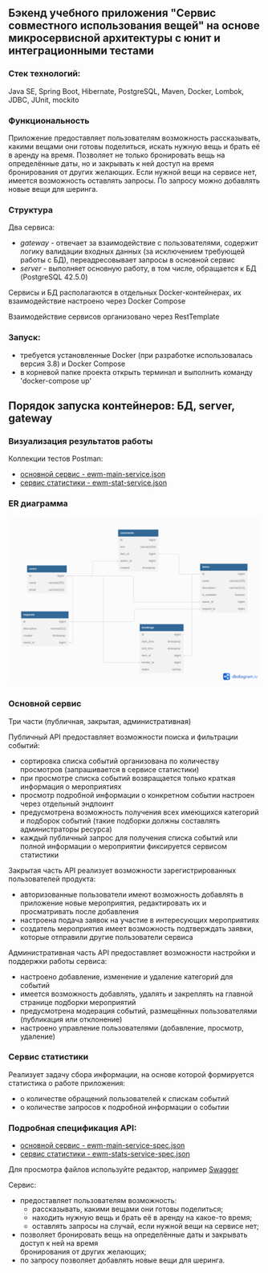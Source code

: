 ## Бэкенд учебного приложения "Сервис совместного использования вещей" на основе микросервисной архитектуры с юнит и интеграционными тестами

### Стек технологий:
Java SE, Spring Boot, Hibernate, PostgreSQL, Maven, Docker, Lombok, JDBC, JUnit, mockito

### Функциональность
Приложение предоставляет пользователям возможность рассказывать, какими вещами они готовы поделиться, искать нужную вещь и брать её в аренду на время.
Позволяет не только бронировать вещь на определённые даты, но и закрывать к ней доступ на время бронирования от других желающих.
Если нужной вещи на сервисе нет, имеется возможность оставлять запросы. По запросу можно добавлять новые вещи для шеринга.

### Структура
Два сервиса:
* *gateway* - отвечает за взаимодействие с пользователями, содержит логику валидации входных данных (за исключением требующей работы с БД), переадресовывает запросы в основной сервис
* *server* - выполняет основную работу, в том числе, обращается к БД (PostgreSQL 42.5.0)

Сервисы и БД располагаются в отдельных Docker-контейнерах, их взаимодействие настроено через Docker Compose

Взаимодействие сервисов организовано через RestTemplate

### Запуск:
* требуется установленные Docker (при разработке использовалась версия 3.8) и Docker Compose
* в корневой папке проекта открыть терминал и выполнить команду 'docker-compose up'

Порядок запуска контейнеров: БД, server, gateway
---
### Визуализация результатов работы
Коллекции тестов Postman:
* [основной сервис - ewm-main-service.json](https://github.com/Evgeny2835/Explore-with-me/blob/main/postman/ewm-main-service.json)
* [сервис статистики - ewm-stat-service.json](https://github.com/Evgeny2835/Explore-with-me/blob/main/postman/ewm-stat-service.json)

### ER диаграмма

![ER_diagram](ER_diagram.png)

### Основной сервис
Три части (публичная, закрытая, административная)

Публичный API предоставляет возможности поиска и фильтрации событий:
* сортировка списка событий организована по количеству просмотров (запрашивается в сервисе статистики)
* при просмотре списка событий возвращается только краткая информация о мероприятиях
* просмотр подробной информации о конкретном событии настроен через отдельный эндпоинт
* предусмотрена возможность получения всех имеющихся категорий и подборок событий (такие подборки должны составлять
  администраторы ресурса)
* каждый публичный запрос для получения списка событий или полной информации о мероприятии фиксируется
  сервисом статистики

Закрытая часть API реализует возможности зарегистрированных пользователей продукта:
* авторизованные пользователи имеют возможность добавлять в приложение новые мероприятия, редактировать их и
  просматривать после добавления
* настроена подача заявок на участие в интересующих мероприятиях
* создатель мероприятия имеет возможность подтверждать заявки, которые отправили другие пользователи сервиса

Административная часть API предоставляет возможности настройки и поддержки работы сервиса:
* настроено добавление, изменение и удаление категорий для событий
* имеется возможность добавлять, удалять и закреплять на главной странице подборки мероприятий
* предусмотрена модерация событий, размещённых пользователями (публикация или отклонение)
* настроено управление пользователями (добавление, просмотр, удаление)

### Сервис статистики
Реализует задачу сбора информации, на основе которой формируется статистика о работе приложения:
* о количестве обращений пользователей к спискам событий
* о количестве запросов к подробной информации о событии

### Подробная спецификация API:
* [основной сервис - ewm-main-service-spec.json](https://github.com/Evgeny2835/Explore-with-me/blob/main/ewm-main-service-spec.json)
* [сервис статистики - ewm-stats-service-spec.json](https://github.com/Evgeny2835/Explore-with-me/blob/main/ewm-stats-service-spec.json)

Для просмотра файлов используйте редактор, например [Swagger](https://editor-next.swagger.io/)



Сервис:
* предоставляет пользователям возможность:<br />
    * рассказывать, какими вещами они готовы поделиться;<br />
    * находить нужную вещь и брать её в аренду на какое-то время;<br />
    * оставлять запросы на случай, если нужной вещи на сервисе нет;<br />
* позволяет бронировать вещь на определённые даты и закрывать доступ к ней на время<br />
  бронирования от других желающих;<br />
* по запросу позволяет добавлять новые вещи для шеринга.<br />


